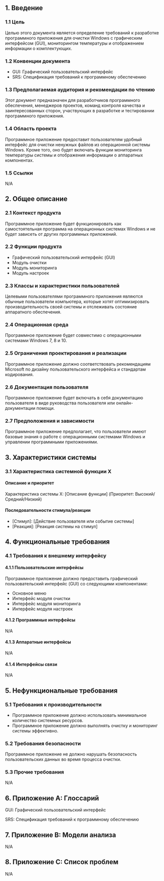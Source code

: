 ## 1. Введение

### 1.1 Цель

Целью этого документа является определение требований к разработке программного приложения для очистки Windows с графическим интерфейсом (GUI), мониторингом температуры и отображением информации о комплектующих.

### 1.2 Конвенции документа

- GUI: Графический пользовательский интерфейс
- SRS: Спецификация требований к программному обеспечению

### 1.3 Предполагаемая аудитория и рекомендации по чтению

Этот документ предназначен для разработчиков программного обеспечения, менеджеров проектов, команд контроля качества и заинтересованных сторон, участвующих в разработке и тестировании программного приложения.

### 1.4 Область проекта

Программное приложение предоставит пользователям удобный интерфейс для очистки ненужных файлов из операционной системы Windows. Кроме того, оно будет включать функции мониторинга температуры системы и отображения информации о аппаратных компонентах.

### 1.5 Ссылки

N/A

## 2. Общее описание

### 2.1 Контекст продукта

Программное приложение будет функционировать как самостоятельная программа на операционных системах Windows и не будет зависеть от других программных приложений.

### 2.2 Функции продукта

- Графический пользовательский интерфейс (GUI)
- Модуль очистки
- Модуль мониторинга
- Модуль настроек

### 2.3 Классы и характеристики пользователей

Целевыми пользователями программного приложения являются обычные пользователи компьютера, которые хотят оптимизировать производительность своей системы и отслеживать состояние аппаратного обеспечения.

### 2.4 Операционная среда

Программное приложение будет совместимо с операционными системами Windows 7, 8 и 10.

### 2.5 Ограничения проектирования и реализации

Программное приложение должно соответствовать рекомендациям Microsoft по дизайну пользовательского интерфейса и стандартам кодирования.

### 2.6 Документация пользователя

Программное приложение будет включать в себя документацию пользователя в виде руководства пользователя или онлайн-документации помощи.

### 2.7 Предположения и зависимости

Программное приложение предполагает, что пользователи имеют базовые знания о работе с операционными системами Windows и управлении программными приложениями.

## 3. Характеристики системы

### 3.1 Характеристика системной функции X

#### Описание и приоритет

Характеристика системы X: [Описание функции] (Приоритет: Высокий/Средний/Низкий)

#### Последовательности стимула/реакции

- [Стимул]: [Действие пользователя или событие системы]
- [Реакция]: [Реакция системы на стимул]

## 4. Функциональные требования

### 4.1 Требования к внешнему интерфейсу

#### 4.1.1 Пользовательские интерфейсы

Программное приложение должно предоставить графический пользовательский интерфейс (GUI) со следующими компонентами:

- Основное меню
- Интерфейс модуля очистки
- Интерфейс модуля мониторинга
- Интерфейс модуля настроек

#### 4.1.2 Программные интерфейсы

N/A

#### 4.1.3 Аппаратные интерфейсы

N/A

#### 4.1.4 Интерфейсы связи

N/A

## 5. Нефункциональные требования

### 5.1 Требования к производительности

- Программное приложение должно использовать минимальное количество системных ресурсов.
- Программное приложение должно выполнять очистку и мониторинг системы эффективно.

### 5.2 Требования безопасности

Программное приложение не должно нарушать безопасность пользовательских данных во время процесса очистки.

### 5.3 Прочие требования

N/A

## 6. Приложение А: Глоссарий

GUI: Графический пользовательский интерфейс

SRS: Спецификация требований к программному обеспечению

## 7. Приложение В: Модели анализа

N/A

## 8. Приложение С: Список проблем

N/A
